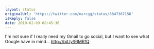 ```yaml
---
layout: status
originalUrl: 'https://twitter.com/marcgg/status/8847367150'
isReply: false
date: 2010-02-09 08:45:36
---
```


I'm not sure if I really need my Gmail to go social, but I want to see what Google have in mind... http://bit.ly/9IMRfQ
